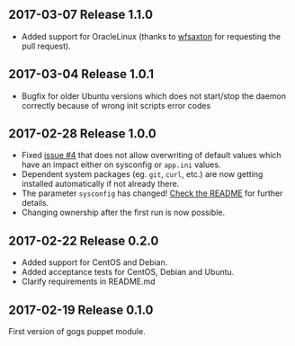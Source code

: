 ## 2017-03-07 Release 1.1.0
- Added support for OracleLinux (thanks to [wfsaxton](https://github.com/wfsaxton) for requesting the pull request).

## 2017-03-04 Release 1.0.1
- Bugfix for older Ubuntu versions which does not start/stop the daemon correctly because of wrong init scripts error codes

## 2017-02-28 Release 1.0.0
- Fixed [issue #4](https://github.com/kschu91/puppet-gogs/issues/4) that does not allow overwriting of default values which have an impact either on sysconfig or `app.ini` values.
- Dependent system packages (eg. `git`, `curl`, etc.) are now getting installed automatically if not already there.
- The parameter `sysconfig` has changed! [Check the README](https://github.com/kschu91/puppet-gogs/blob/master/README.md#sysconfig) for further details.
- Changing ownership after the first run is now possible.

## 2017-02-22 Release 0.2.0
- Added support for CentOS and Debian.
- Added acceptance tests for CentOS, Debian and Ubuntu.
- Clarify requirements in README.md

## 2017-02-19 Release 0.1.0
First version of gogs puppet module.